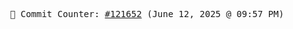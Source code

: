 <p align="center">
    <samp>
        📮 Commit Counter: <a href="https://github.com/Javascript-void0/Javascript-void0/commits/main">#121652</a> (June 12, 2025 @ 09:57 PM)
    </samp>
</p>